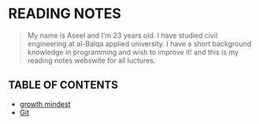 
# READING NOTES 
> My name is Aseel and I'm 23 years old. I have studied civil engineering at al-Balqa applied university. I have a short background knowledge in programming and wish to improve it!
and this is my reading notes webswite for all luctures.
## TABLE OF CONTENTS
* [growth mindest](https://aseelhamamreh.github.io/reading-notes/growth)
* [Git](https://aseelhamamreh.github.io/reading-notes/Git)
